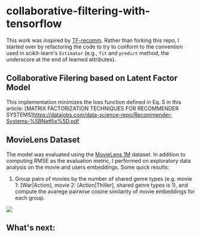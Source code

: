 # collaborative-filtering-with-tensorflow

This work was inspired by [TF-recomm](https://github.com/songgc/TF-recomm). Rather than forking this repo, I started over by refactoring the code to try to conform to the convention used in scikit-learn's `Estimator` (e.g., `fit` and `predict` method, the underscore at the end of learned attributes). 

## Collaborative Filering based on Latent Factor Model

This implementation minimizes the loss function defined in Eq. 5 in this article: [MATRIX FACTORIZATION TECHNIQUES FOR RECOMMENDER SYSTEMS]https://datajobs.com/data-science-repo/Recommender-Systems-%5BNetflix%5D.pdf


## MovieLens Dataset

The model was evaluated using the [MovieLens 1M](https://grouplens.org/datasets/movielens/1m/) dataset. In addition to computing RMSE as the evaluation metric, I performed on exploratory data analysis on the movie and users embeddings. Some quick results:

1. Group pairs of movies by the number of shared genre types (e.g. movie 1: [War|Action], movie 2: [Action|Thiller], shared genre types is  1), and compute the avarege pairwise cosine similarity of movie embeddings for each group.
<img src="https://github.com/chao-ji/collaborative-filtering-with-tensorflow/blob/master/shared%20genre%20types.png">


## What's next:
